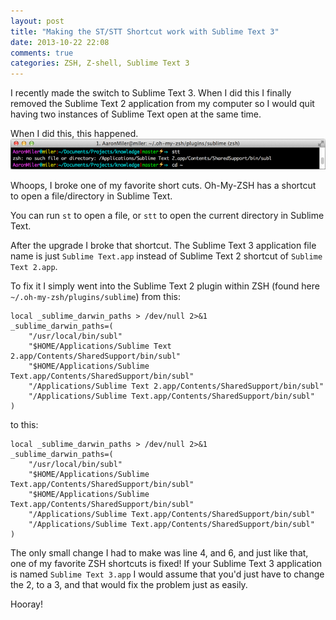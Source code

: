 ```yaml
---
layout: post
title: "Making the ST/STT Shortcut work with Sublime Text 3"
date: 2013-10-22 22:08
comments: true
categories: ZSH, Z-shell, Sublime Text 3
---
```


I recently made the switch to Sublime Text 3. When I did this I finally removed the Sublime Text 2 application from my computer so I would quit having two instances of Sublime Text open at the same time. 

<!-- more -->

When I did this, this happened.
![Broken Command](/images/broken-zsh.png)

Whoops, I broke one of my favorite short cuts. Oh-My-ZSH has a shortcut to open a file/directory in Sublime Text.

You can run `st` to open a file, or `stt` to open the current directory in Sublime Text.

After the upgrade I broke that shortcut. The Sublime Text 3 application file name is just `Sublime Text.app` instead of Sublime Text 2 shortcut of `Sublime Text 2.app`. 

To fix it I simply went into the Sublime Text 2 plugin within ZSH (found here `~/.oh-my-zsh/plugins/sublime`) from this:
```
local _sublime_darwin_paths > /dev/null 2>&1
_sublime_darwin_paths=(
	"/usr/local/bin/subl"
	"$HOME/Applications/Sublime Text 2.app/Contents/SharedSupport/bin/subl"
	"$HOME/Applications/Sublime Text.app/Contents/SharedSupport/bin/subl"
	"/Applications/Sublime Text 2.app/Contents/SharedSupport/bin/subl"
	"/Applications/Sublime Text.app/Contents/SharedSupport/bin/subl"
)
```

to this:
```
local _sublime_darwin_paths > /dev/null 2>&1
_sublime_darwin_paths=(
	"/usr/local/bin/subl"
	"$HOME/Applications/Sublime Text.app/Contents/SharedSupport/bin/subl"
	"$HOME/Applications/Sublime Text.app/Contents/SharedSupport/bin/subl"
	"/Applications/Sublime Text.app/Contents/SharedSupport/bin/subl"
	"/Applications/Sublime Text.app/Contents/SharedSupport/bin/subl"
)
```

The only small change I had to make was line 4, and 6, and just like that, one of my favorite ZSH shortcuts is fixed! If your Sublime Text 3 application is named `Sublime Text 3.app` I would assume that you'd just have to change the 2, to a 3, and that would fix the problem just as easily.

Hooray!